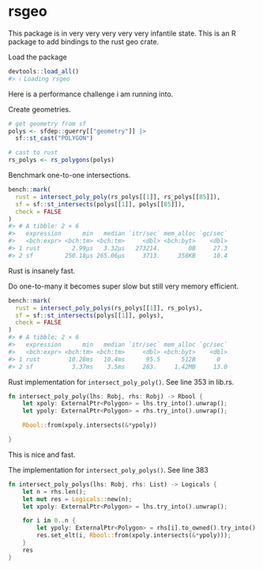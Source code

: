 
<!-- README.md is generated from README.Rmd. Please edit that file -->

# rsgeo

This package is in very very very very very infantile state. This is an
R package to add bindings to the rust geo crate.

Load the package

``` r
devtools::load_all()
#> ℹ Loading rsgeo
```

Here is a performance challenge i am running into.

Create geometries.

``` r
# get geometry from sf
polys <- sfdep::guerry[["geometry"]] |>
  sf::st_cast("POLYGON")

# cast to rust
rs_polys <- rs_polygons(polys)
```

Benchmark one-to-one intersections.

``` r
bench::mark(
  rust = intersect_poly_poly(rs_polys[[1]], rs_polys[[85]]),
  sf = sf::st_intersects(polys[[1]], polys[[85]]),
  check = FALSE
)
#> # A tibble: 2 × 6
#>   expression      min   median `itr/sec` mem_alloc `gc/sec`
#>   <bch:expr> <bch:tm> <bch:tm>     <dbl> <bch:byt>    <dbl>
#> 1 rust         2.99µs   3.32µs   273214.        0B     27.3
#> 2 sf         250.18µs 265.06µs     3713.     358KB     10.4
```

Rust is insanely fast.

Do one-to-many it becomes super slow but still very memory efficient.

``` r
bench::mark(
  rust = intersect_poly_polys(rs_polys[[1]], rs_polys),
  sf = sf::st_intersects(polys[[1]], polys),
  check = FALSE
)
#> # A tibble: 2 × 6
#>   expression      min   median `itr/sec` mem_alloc `gc/sec`
#>   <bch:expr> <bch:tm> <bch:tm>     <dbl> <bch:byt>    <dbl>
#> 1 rust        10.28ms   10.4ms      95.5      512B      0  
#> 2 sf           3.37ms    3.5ms     283.     1.42MB     13.0
```

Rust implementation for `intersect_poly_poly()`. See line 353 in lib.rs.

``` rust
fn intersect_poly_poly(lhs: Robj, rhs: Robj) -> Rbool {
    let xpoly: ExternalPtr<Polygon> = lhs.try_into().unwrap(); 
    let ypoly: ExternalPtr<Polygon> = rhs.try_into().unwrap(); 

    Rbool::from(xpoly.intersects(&*ypoly))

}
```

This is nice and fast.

The implementation for `intersect_poly_polys()`. See line 383

``` rust
fn intersect_poly_polys(lhs: Robj, rhs: List) -> Logicals {
    let n = rhs.len();
    let mut res = Logicals::new(n);
    let xpoly: ExternalPtr<Polygon> = lhs.try_into().unwrap();

    for i in 0..n {
        let ypoly: ExternalPtr<Polygon> = rhs[i].to_owned().try_into().unwrap();
        res.set_elt(i, Rbool::from(xpoly.intersects(&*ypoly)));
    }
    res
}
```
